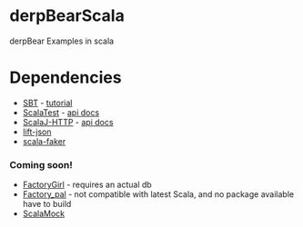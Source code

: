 # derpBearScala
derpBear Examples in scala


# Dependencies 

* [SBT](http://www.scala-sbt.org/index.html) - [tutorial](http://www.scala-sbt.org/0.13/tutorial/index.html)
* [ScalaTest](http://www.scalatest.org/) - [api docs](http://doc.scalatest.org/2.2.4/index.html#package)
* [ScalaJ-HTTP](https://github.com/scalaj/scalaj-http) - [api docs](http://scalaj.github.io/scalaj-http/1.1.0/#package)
* [lift-json](https://github.com/lift/framework/tree/master/core/json)
* [scala-faker](https://github.com/justwrote/scala-faker)

### Coming soon!

* [FactoryGirl](http://skinny-framework.org/documentation/factory-girl.html) - requires an actual db
* [Factory_pal](https://github.com/mgonto/factory_pal) - not compatible with latest Scala, and no package available have to build
* [ScalaMock](http://scalamock.org/)



